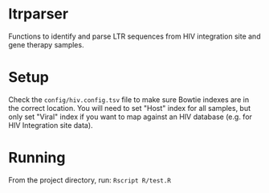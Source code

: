 # ltrparser
Functions to identify and parse LTR sequences from HIV integration site and gene therapy samples.

# Setup
Check the `config/hiv.config.tsv` file to make sure Bowtie indexes are in the correct location.
You will need to set "Host" index for all samples, but only set "Viral" index if you want to map against an HIV database (e.g. for HIV Integration site data).

# Running
From the project directory, run:
`Rscript R/test.R`
